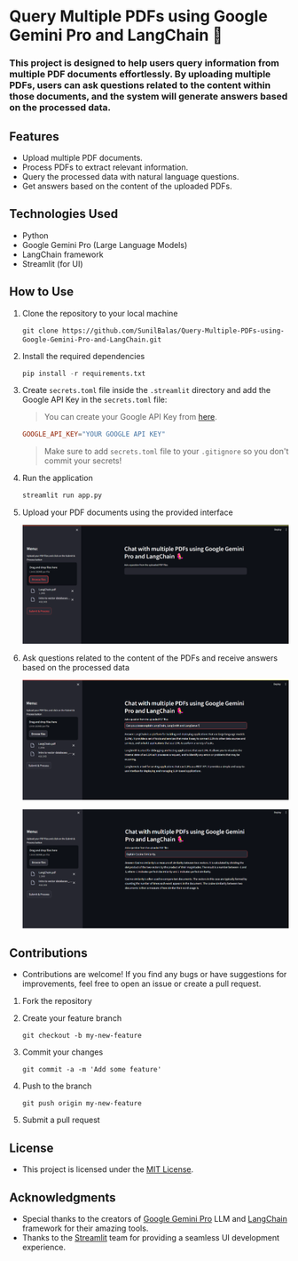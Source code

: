# Query Multiple PDFs using Google Gemini Pro and LangChain 🦜

### This project is designed to help users query information from multiple PDF documents effortlessly. By uploading multiple PDFs, users can ask questions related to the content within those documents, and the system will generate answers based on the processed data.

## Features

- Upload multiple PDF documents.
- Process PDFs to extract relevant information.
- Query the processed data with natural language questions.
- Get answers based on the content of the uploaded PDFs.

## Technologies Used

- Python
- Google Gemini Pro (Large Language Models)
- LangChain framework
- Streamlit (for UI)

## How to Use

1. Clone the repository to your local machine

    ```git
    git clone https://github.com/SunilBalas/Query-Multiple-PDFs-using-Google-Gemini-Pro-and-LangChain.git
    ```
    
2. Install the required dependencies

    ```python 
    pip install -r requirements.txt
    ```
    
3. Create `secrets.toml` file inside the `.streamlit` directory and add the Google API Key in the `secrets.toml` file:

   > You can create your Google API Key from [here](https://aistudio.google.com/app/apikey).
      
    
    ```toml
    GOOGLE_API_KEY="YOUR GOOGLE API KEY"
    ```
    
    > Make sure to add `secrets.toml` file to your `.gitignore` so you don't commit your secrets!

4. Run the application

    ```python
    streamlit run app.py
    ```
    
5. Upload your PDF documents using the provided interface
    
    ![alt text](images/1.png)

6. Ask questions related to the content of the PDFs and receive answers based on the processed data
    
    ![alt text](images/2.png)
    
    ![alt text](images/3.png)

## Contributions

- Contributions are welcome! If you find any bugs or have suggestions for improvements, feel free to open an issue or create a pull request.

1. Fork the repository

2. Create your feature branch

    ```git
    git checkout -b my-new-feature
    ```
    
3. Commit your changes

    ```git
    git commit -a -m 'Add some feature'
    ```
    
4. Push to the branch

    ```git
    git push origin my-new-feature
    ```
    
5. Submit a pull request

## License

- This project is licensed under the [MIT License](LICENSE).

## Acknowledgments

- Special thanks to the creators of [Google Gemini Pro](https://gemini.google.com/app) LLM and [LangChain](https://www.langchain.com/) framework for their amazing tools.
- Thanks to the [Streamlit](https://streamlit.io/) team for providing a seamless UI development experience.
